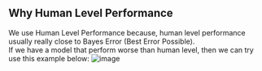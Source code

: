 ## Why Human Level Performance
We use Human Level Performance because, human level performance usually really close to Bayes Error (Best Error Possible). <br>
If we have a model that perform worse than human level, then we can try use this example below:
![image](https://user-images.githubusercontent.com/79896959/114705361-da945c80-9d51-11eb-9e93-ec3aafaea789.png)
